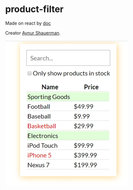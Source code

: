 # product-filter

Made on react by [doc](https://ru.reactjs.org/docs/thinking-in-react.html)

Creator [Aynur Shauerman](https://github.com/aykuli).

![screenshot](./screenshot.jpg)